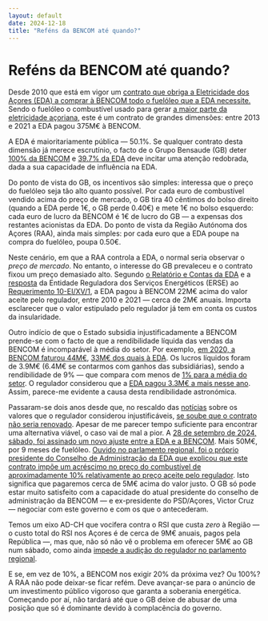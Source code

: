 ```yaml
---
layout: default
date: 2024-12-18
title: "Reféns da BENCOM até quando?"
---
```


# Reféns da BENCOM até quando?

Desde 2010 que está em vigor um [contrato que obriga a Eletricidade dos Açores (EDA) a comprar à BENCOM todo o fuelóleo que a EDA necessite.](http://base.alra.pt:82/Doc_Req/XIIrequeresp176.pdf) Sendo o fuelóleo o combustível usado para gerar [a maior parte da eletricidade açoriana](https://www.eda.pt/EDA/Paginas/ProducaoEnergia.aspx), este é um contrato de grandes dimensões: entre 2013 e 2021 a EDA pagou 375M€ à BENCOM.

A EDA é maioritariamente pública — 50.1%. Se qualquer contrato desta dimensão já merece escrutínio, o facto de o Grupo Bensaude (GB) deter [100% da BENCOM](https://www.bencom.pt/pt/empresa/) e [39.7% da EDA](https://www.eda.pt/EDA/Paginas/Acionistas.aspx) deve incitar uma atenção redobrada, dada a sua capacidade de influência na EDA.

Do ponto de vista do GB, os incentivos são simples: interessa que o preço do fuelóleo seja tão alto quanto possível. Por cada euro de combustível vendido acima do preço de mercado, o GB tira 40 cêntimos do bolso direito (quando a EDA perde 1€, o GB perde 0.40€) e mete 1€ no bolso esquerdo: cada euro de lucro da BENCOM é 1€ de lucro do GB — a expensas dos restantes acionistas da EDA.
Do ponto de vista da Região Autónoma dos Açores (RAA), ainda mais simples: por cada euro que a EDA poupe na compra do fuelóleo, poupa 0.50€.

Neste cenário, em que a RAA controla a EDA, o normal seria observar o _preço de mercado_. No entanto, o interesse do GB prevaleceu e o contrato fixou um preço demasiado alto. Segundo [o Relatório e Contas da EDA](https://www.eda.pt/Mediateca/Publicacoes/Lists/RelatrioseContas/Attachments/22/RC%20EDA%202021.pdf) e a [resposta](https://app.parlamento.pt/webutils/docs/doc.pdf?path=6148523063484d364c793968636d356c6443397a6158526c63793959566b786c5a79394562324e31625756756447397a554756795a3356756447467a556d5678645756796157316c626e527663793878553077764e5455344e5441355a4449745a6d4e68595330304e7a63354c5467335a544d744e546b325a6d597a4e6d4535596a41334c6e426b5a673d3d&fich=558509d2-fcaa-4779-87e3-596ff36a9b07.pdf&Inline=true) da Entidade Reguladora dos Serviços Energéticos (ERSE) ao [Requerimento 10-EI/XV/1](https://www.parlamento.pt/ActividadeParlamentar/Paginas/DetalhePerguntaRequerimento.aspx?BID=123572), a EDA pagou à BENCOM 22M€ acima do valor aceite pelo regulador, entre 2010 e 2021 — cerca de 2M€ anuais. Importa esclarecer que o valor estipulado pelo regulador já tem em conta os custos da insularidade.

Outro indício de que o Estado subsidia injustificadamente a BENCOM prende-se com o facto de que a rendibilidade líquida das vendas da BENCOM é incomparável à média do setor. Por exemplo, [em 2020, a BENCOM faturou 44M€](https://infotrust.pt/empresa/?id=bencom-armazenagem-e-comercio-de-combustiveis-sa), [33M€ dos quais à EDA](https://app.parlamento.pt/webutils/docs/doc.pdf?path=VrDtH6G5n5TrtwS0s1wLp4jqVbuDiikLUIpQz%252fItUCTcAnifnQepaZFReVER%252bq1iXSCcHY56gh3%252fDQuGWQ7glK1Ewv28Xn9JNDTMVR39m%252fvBbNQ773Vk5RakfAtcDPm0Ku3jas5PC0wbOBbS8j4BX8nbTjg63Ny4B4mlkA8kw8qTKdXUbfX2zqvhBDTSyVnp3InZ68aYJACykowhg8EW%252fNhxD5RN73UQcwzckSJjNZKR9gSsfA23urpIf8bJKB%252bVuBPlTHtAS55lPoBlFDXiMmIda0uWHD5FVQ2h4JkFgzTwcOZNxzxFFkU%252fVKQyQKc%252bqsYwJDvuco96hIl56d1apHgJ0dM6%252f4Tz3KjutzRCp%252bn3lDMiNY5MU0lIo3Iy2JvP0DLBVpwyfhz1W1TI%252fvNQjw%253d%253d&fich=558509d2-fcaa-4779-87e3-596ff36a9b07.pdf&Inline=true). Os lucros líquidos foram de 3.9M€ (6.4M€ se contarmos com ganhos das subsidiárias), sendo a rendibilidade de 9% — que compara com menos de [1% para a média do setor](https://infotrust.pt/empresa/?id=bencom-armazenagem-e-comercio-de-combustiveis-sa). O regulador considerou que a [EDA pagou 3.3M€ a mais nesse ano](https://app.parlamento.pt/webutils/docs/doc.pdf?path=VrDtH6G5n5TrtwS0s1wLp4jqVbuDiikLUIpQz%252fItUCTcAnifnQepaZFReVER%252bq1iXSCcHY56gh3%252fDQuGWQ7glK1Ewv28Xn9JNDTMVR39m%252fvBbNQ773Vk5RakfAtcDPm0Ku3jas5PC0wbOBbS8j4BX8nbTjg63Ny4B4mlkA8kw8qTKdXUbfX2zqvhBDTSyVnp3InZ68aYJACykowhg8EW%252fNhxD5RN73UQcwzckSJjNZKR9gSsfA23urpIf8bJKB%252bVuBPlTHtAS55lPoBlFDXiMmIda0uWHD5FVQ2h4JkFgzTwcOZNxzxFFkU%252fVKQyQKc%252bqsYwJDvuco96hIl56d1apHgJ0dM6%252f4Tz3KjutzRCp%252bn3lDMiNY5MU0lIo3Iy2JvP0DLBVpwyfhz1W1TI%252fvNQjw%253d%253d&fich=558509d2-fcaa-4779-87e3-596ff36a9b07.pdf&Inline=true). Assim, parece-me evidente a causa desta rendibilidade astronómica.

Passaram-se dois anos desde que, no rescaldo das [notícias](https://www.acorianooriental.pt/pagina/edicao-impressa/2022-12-10/artigo/335926) sobre os valores que o regulador considerou injustificáveis, [se soube que o contrato não seria renovado](http://base.alra.pt:82/4DACTION/w_pesquisa_registo/4/7684). Apesar de me parecer tempo suficiente para encontrar uma alternativa viável, o caso vai de mal a pior. A [28 de setembro de 2024, sábado, foi assinado um novo ajuste entre a EDA e a BENCOM](https://www.base.gov.pt/Base4/pt/detalhe/?type=contratos&id=10942305). Mais 50M€, por 9 meses de fuelóleo. [Ouvido no parlamento regional, foi o próprio presidente do Conselho de Administração da EDA que explicou que este contrato impõe um acréscimo no preço do combustível de aproximadamente 10% relativamente ao preço aceite pelo regulador](https://acores.bloco.org/noticias/psd-e-chega-rejeitam-audicao-da-erse-e-impedem-escrutinio-sobre-ajuste-direto-de-50-milhoes). Isto significa que pagaremos cerca de 5M€ acima do valor justo.
O GB só pode estar muito satisfeito com a capacidade do atual presidente do conselho de administração da BENCOM — e ex-presidente do PSD/Açores, Victor Cruz — negociar com este governo e com os que o antecederam.

Temos um eixo AD-CH que vocifera contra o RSI que custa _zero_ à Região — o custo total do RSI nos Açores é de cerca de 9M€ anuais, pagos pela República —, mas que, não só não vê o problema em oferecer 5M€ ao GB num sábado, como ainda [impede a audição do regulador no parlamento regional](https://www.acorianooriental.pt/pagina/edicao-impressa/2024-12-07/artigo/367965).

E se, em vez de 10%, a BENCOM nos exigir 20% da próxima vez? Ou 100%? A RAA não pode deixar-se ficar refém. Deve avançar-se para o anúncio de um investimento público vigoroso que garanta a soberania energética. Começando por aí, não tardará até que o GB deixe de abusar de uma posição que só é dominante devido à complacência do governo.
